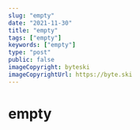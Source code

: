 ```yaml
---
slug: "empty"
date: "2021-11-30"
title: "empty"
tags: ["empty"]
keywords: ["empty"]
type: "post"
public: false
imageCopyright: byteski
imageCopyrightUrl: https://byte.ski
---
```


# empty
